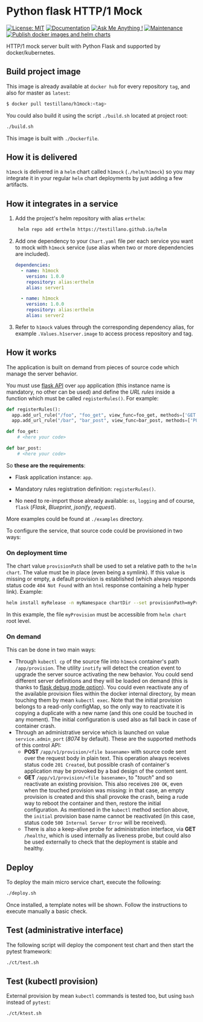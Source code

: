 # Python flask HTTP/1 Mock

[![License: MIT](https://img.shields.io/badge/License-MIT-yellow.svg)](https://opensource.org/licenses/MIT)
[![Documentation](https://codedocs.xyz/testillano/h1mock.svg)](https://codedocs.xyz/testillano/h1mock/index.html)
[![Ask Me Anything !](https://img.shields.io/badge/Ask%20me-anything-1abc9c.svg)](https://github.com/testillano)
[![Maintenance](https://img.shields.io/badge/Maintained%3F-yes-green.svg)](https://github.com/testillano/h1mock/graphs/commit-activity)
[![Publish docker images and helm charts](https://github.com/testillano/h1mock/actions/workflows/publish.yml/badge.svg)](https://github.com/testillano/h1mock/actions/workflows/publish.yml)

HTTP/1 mock server built with Python Flask and supported by docker/kubernetes.

## Build project image

This image is already available at `docker hub` for every repository `tag`, and also for master as `latest`:

```bash
$ docker pull testillano/h1mock:<tag>
```

You could also build it using the script `./build.sh` located at project root:

```bash
./build.sh
```

This image is built with `./Dockerfile`.

## How it is delivered

`h1mock` is delivered in a `helm` chart called `h1mock` (`./helm/h1mock`) so you may integrate it in your regular `helm` chart deployments by just adding a few artifacts.

## How it integrates in a service

1. Add the project's helm repository with alias `erthelm`:

   ```bash
    helm repo add erthelm https://testillano.github.io/helm
   ```

2. Add one dependency to your `Chart.yaml` file per each service you want to mock with `h1mock` service (use alias when two or more dependencies are included).

   ```yaml
   dependencies:
     - name: h1mock
       version: 1.0.0
       repository: alias:erthelm
       alias: server1

     - name: h1mock
       version: 1.0.0
       repository: alias:erthelm
       alias: server2
   ```

3. Refer to `h1mock` values through the corresponding dependency alias, for example `.Values.h1server.image` to access process repository and tag.

## How it works

The application is built on demand from pieces of source code which manage the server behavior.

You must use [flask API](https://flask.palletsprojects.com/en/1.1.x/) over `app` application (this instance name is mandatory, no other can be used) and define the *URL rules* inside a function which must be called `registerRules()`. For example:

```python
def registerRules():
  app.add_url_rule("/foo", "foo_get", view_func=foo_get, methods=['GET'])
  app.add_url_rule("/bar", "bar_post", view_func=bar_post, methods=['POST'])

def foo_get:
    # <here your code>

def bar_post:
    # <here your code>
```

So **these are the requirements**:
- Flask application instance: `app`.

- Mandatory rules registration definition: `registerRules()`.

- No need to re-import those already available: `os`, `logging` and of course, `flask` (*Flask*, *Blueprint*, *jsonify*, *request*).

More examples could be found at `./examples` directory.

To configure the service, that source code could be provisioned in two ways:

### On deployment time

The chart value `provisionPath` shall be used to set a relative path to the `helm chart`. The value must be in place (even being a symlink). If this value is missing or empty, a default provision is established (which always responds status code `404 Not Found` with an `html` response containing a help hyper link). Example:

```bash
helm install myRelease -n myNamespace chartDir --set provisionPath=myProvision --wait
```

In this example, the file `myProvision` must be accessible from `helm chart` root level.

### On demand

This can be done in two main ways:

* Through `kubectl cp` of the source file into `h1mock` container's path `/app/provision`. The utility `inotify` will detect the creation event to upgrade the server source activating the new behavior. You could send different server definitions and they will be loaded on demand (this is thanks to [flask debug mode option](https://flask.palletsprojects.com/en/1.1.x/quickstart/#debug-mode)). You could even reactivate any of the available provision files within the docker internal directory, by mean touching them by mean `kubectl exec`. Note that the initial provision belongs to a read-only configMap, so the only way to reactivate it is copying a duplicate with a new name (and this one could be touched in any moment). The initial configuration is used also as fall back in case of container crash.
* Through an administrative service which is launched on value `service.admin_port` (*8074* by default). These are the supported methods of this control API:
  * **POST** `/app/v1/provision/<file basename>` with source code sent over the request body in plain text. This operation always receives status code `201 Created`, but possible crash of container's application may be provoked by a bad design of the content sent.
  * **GET** `/app/v1/provision/<file basename>`, to "*touch*" and so reactivate an existing provision. This also receives `200 OK`, even when the touched provision was missing: in that case, an empty provision is created and this shall provoke the crash, being a rude way to reboot the container and then, restore the initial configuration. As mentioned in the `kubectl` method section above, the `initial` provision base name cannot be reactivated (in this case, status code `500 Internal Server Error` will be received).
  * There is also a keep-alive probe for administration interface, via **GET** `/healthz`, which is used internally as liveness probe, but could also be used externally to check that the deployment is stable and healthy.

## Deploy

To deploy the main micro service chart, execute the following:

```bash
./deploy.sh
```

Once installed, a template notes will be shown. Follow the instructions to execute manually a basic check.

## Test (administrative interface)

The following script will deploy the component test chart and then start the pytest framework:

```bash
./ct/test.sh
```

## Test (kubectl provision)

External provision by mean `kubectl` commands is tested too, but using `bash` instead of `pytest`:

```bash
./ct/ktest.sh
```
